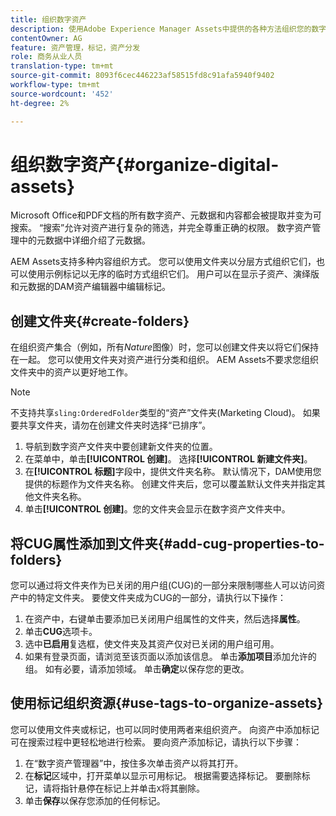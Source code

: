 ```yaml
---
title: 组织数字资产
description: 使用Adobe Experience Manager Assets中提供的各种方法组织您的数字资产。
contentOwner: AG
feature: 资产管理，标记，资产分发
role: 商务从业人员
translation-type: tm+mt
source-git-commit: 8093f6cec446223af58515fd8c91afa5940f9402
workflow-type: tm+mt
source-wordcount: '452'
ht-degree: 2%

---
```



# 组织数字资产{#organize-digital-assets}

Microsoft Office和PDF文档的所有数字资产、元数据和内容都会被提取并变为可搜索。 “搜索”允许对资产进行复杂的筛选，并完全尊重正确的权限。 数字资产管理中的元数据中详细介绍了元数据。

AEM Assets支持多种内容组织方式。 您可以使用文件夹以分层方式组织它们，也可以使用示例标记以无序的临时方式组织它们。 用户可以在显示子资产、演绎版和元数据的DAM资产编辑器中编辑标记。

## 创建文件夹{#create-folders}

在组织资产集合（例如，所有&#x200B;*Nature*&#x200B;图像）时，您可以创建文件夹以将它们保持在一起。 您可以使用文件夹对资产进行分类和组织。 AEM Assets不要求您组织文件夹中的资产以更好地工作。

>[!NOTE]
>
>不支持共享`sling:OrderedFolder`类型的“资产”文件夹(Marketing Cloud)。 如果要共享文件夹，请勿在创建文件夹时选择“已排序”。

1. 导航到数字资产文件夹中要创建新文件夹的位置。
1. 在菜单中，单击&#x200B;**[!UICONTROL 创建]**。 选择&#x200B;**[!UICONTROL 新建文件夹]**。
1. 在&#x200B;**[!UICONTROL 标题]**&#x200B;字段中，提供文件夹名称。 默认情况下，DAM使用您提供的标题作为文件夹名称。 创建文件夹后，您可以覆盖默认文件夹并指定其他文件夹名称。
1. 单击&#x200B;**[!UICONTROL 创建]**。您的文件夹会显示在数字资产文件夹中。

## 将CUG属性添加到文件夹{#add-cug-properties-to-folders}

您可以通过将文件夹作为已关闭的用户组(CUG)的一部分来限制哪些人可以访问资产中的特定文件夹。 要使文件夹成为CUG的一部分，请执行以下操作：

1. 在资产中，右键单击要添加已关闭用户组属性的文件夹，然后选择&#x200B;**属性**。
1. 单击&#x200B;**CUG**&#x200B;选项卡。
1. 选中&#x200B;**已启用**&#x200B;复选框，使文件夹及其资产仅对已关闭的用户组可用。
1. 如果有登录页面，请浏览至该页面以添加该信息。 单击&#x200B;**添加项目**&#x200B;添加允许的组。 如有必要，请添加领域。 单击&#x200B;**确定**&#x200B;以保存您的更改。

## 使用标记组织资源{#use-tags-to-organize-assets}

您可以使用文件夹或标记，也可以同时使用两者来组织资产。 向资产中添加标记可在搜索过程中更轻松地进行检索。 要向资产添加标记，请执行以下步骤：

1. 在“数字资产管理器”中，按住多次单击资产以将其打开。
1. 在&#x200B;**标记**&#x200B;区域中，打开菜单以显示可用标记。 根据需要选择标记。 要删除标记，请将指针悬停在标记上并单击`X`将其删除。
1. 单击&#x200B;**保存**&#x200B;以保存您添加的任何标记。
